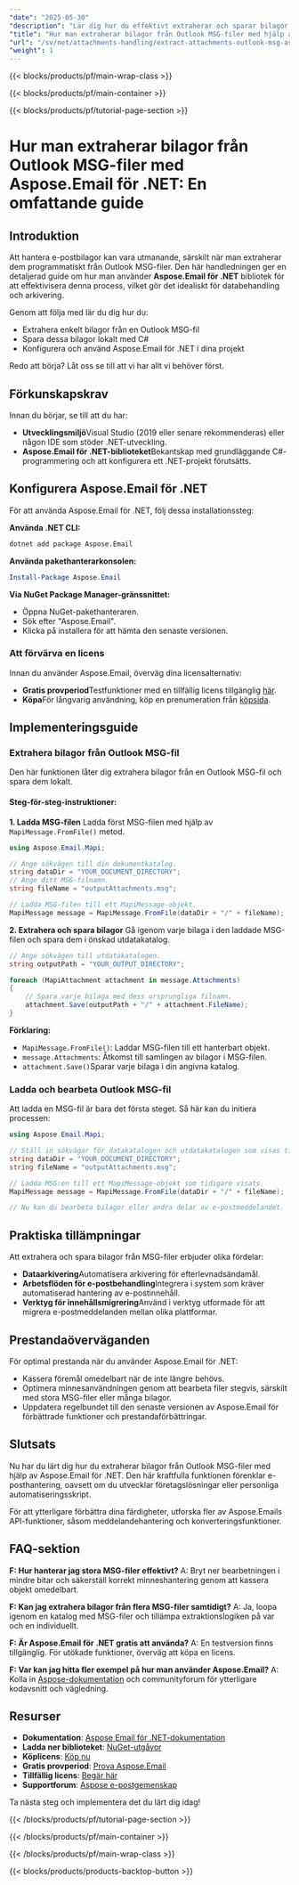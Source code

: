 ```yaml
---
"date": "2025-05-30"
"description": "Lär dig hur du effektivt extraherar och sparar bilagor från Outlook MSG-filer med Aspose.Email för .NET i C#. Följ den här steg-för-steg-guiden för sömlös integration."
"title": "Hur man extraherar bilagor från Outlook MSG-filer med hjälp av Aspose.Email för .NET – en omfattande guide"
"url": "/sv/net/attachments-handling/extract-attachments-outlook-msg-aspose-email-net/"
"weight": 1
---
```


{{< blocks/products/pf/main-wrap-class >}}

{{< blocks/products/pf/main-container >}}

{{< blocks/products/pf/tutorial-page-section >}}
# Hur man extraherar bilagor från Outlook MSG-filer med Aspose.Email för .NET: En omfattande guide

## Introduktion
Att hantera e-postbilagor kan vara utmanande, särskilt när man extraherar dem programmatiskt från Outlook MSG-filer. Den här handledningen ger en detaljerad guide om hur man använder **Aspose.Email för .NET** bibliotek för att effektivisera denna process, vilket gör det idealiskt för databehandling och arkivering.

Genom att följa med lär du dig hur du:
- Extrahera enkelt bilagor från en Outlook MSG-fil
- Spara dessa bilagor lokalt med C#
- Konfigurera och använd Aspose.Email för .NET i dina projekt

Redo att börja? Låt oss se till att vi har allt vi behöver först.

## Förkunskapskrav
Innan du börjar, se till att du har:
- **Utvecklingsmiljö**Visual Studio (2019 eller senare rekommenderas) eller någon IDE som stöder .NET-utveckling.
- **Aspose.Email för .NET-biblioteket**Bekantskap med grundläggande C#-programmering och att konfigurera ett .NET-projekt förutsätts.

## Konfigurera Aspose.Email för .NET
För att använda Aspose.Email för .NET, följ dessa installationssteg:

**Använda .NET CLI:**
```bash
dotnet add package Aspose.Email
```

**Använda pakethanterarkonsolen:**
```powershell
Install-Package Aspose.Email
```

**Via NuGet Package Manager-gränssnittet:**
- Öppna NuGet-pakethanteraren.
- Sök efter "Aspose.Email".
- Klicka på installera för att hämta den senaste versionen.

### Att förvärva en licens
Innan du använder Aspose.Email, överväg dina licensalternativ:
- **Gratis provperiod**Testfunktioner med en tillfällig licens tillgänglig [här](https://releases.aspose.com/email/net/).
- **Köpa**För långvarig användning, köp en prenumeration från [köpsida](https://purchase.aspose.com/buy).

## Implementeringsguide

### Extrahera bilagor från Outlook MSG-fil
Den här funktionen låter dig extrahera bilagor från en Outlook MSG-fil och spara dem lokalt.

#### Steg-för-steg-instruktioner:
**1. Ladda MSG-filen**
Ladda först MSG-filen med hjälp av `MapiMessage.FromFile()` metod.

```csharp
using Aspose.Email.Mapi;

// Ange sökvägen till din dokumentkatalog.
string dataDir = "YOUR_DOCUMENT_DIRECTORY";
// Ange ditt MSG-filnamn.
string fileName = "outputAttachments.msg";

// Ladda MSG-filen till ett MapiMessage-objekt.
MapiMessage message = MapiMessage.FromFile(dataDir + "/" + fileName);
```

**2. Extrahera och spara bilagor**
Gå igenom varje bilaga i den laddade MSG-filen och spara dem i önskad utdatakatalog.

```csharp
// Ange sökvägen till utdatakatalogen.
string outputPath = "YOUR_OUTPUT_DIRECTORY";

foreach (MapiAttachment attachment in message.Attachments)
{
    // Spara varje bilaga med dess ursprungliga filnamn.
    attachment.Save(outputPath + "/" + attachment.FileName);
}
```

**Förklaring:**
- `MapiMessage.FromFile()`: Laddar MSG-filen till ett hanterbart objekt.
- `message.Attachments`: Åtkomst till samlingen av bilagor i MSG-filen.
- `attachment.Save()`Sparar varje bilaga i din angivna katalog.

### Ladda och bearbeta Outlook MSG-fil
Att ladda en MSG-fil är bara det första steget. Så här kan du initiera processen:

```csharp
using Aspose.Email.Mapi;

// Ställ in sökvägar för datakatalogen och utdatakatalogen som visas tidigare.
string dataDir = "YOUR_DOCUMENT_DIRECTORY";
string fileName = "outputAttachments.msg";

// Ladda MSG:en till ett MapiMessage-objekt som tidigare visats.
MapiMessage message = MapiMessage.FromFile(dataDir + "/" + fileName);

// Nu kan du bearbeta bilagor eller andra delar av e-postmeddelandet.
```

## Praktiska tillämpningar
Att extrahera och spara bilagor från MSG-filer erbjuder olika fördelar:
- **Dataarkivering**Automatisera arkivering för efterlevnadsändamål.
- **Arbetsflöden för e-postbehandling**Integrera i system som kräver automatiserad hantering av e-postinnehåll.
- **Verktyg för innehållsmigrering**Använd i verktyg utformade för att migrera e-postmeddelanden mellan olika plattformar.

## Prestandaöverväganden
För optimal prestanda när du använder Aspose.Email för .NET:
- Kassera föremål omedelbart när de inte längre behövs.
- Optimera minnesanvändningen genom att bearbeta filer stegvis, särskilt med stora MSG-filer eller många bilagor.
- Uppdatera regelbundet till den senaste versionen av Aspose.Email för förbättrade funktioner och prestandaförbättringar.

## Slutsats
Nu har du lärt dig hur du extraherar bilagor från Outlook MSG-filer med hjälp av Aspose.Email för .NET. Den här kraftfulla funktionen förenklar e-posthantering, oavsett om du utvecklar företagslösningar eller personliga automatiseringsskript.

För att ytterligare förbättra dina färdigheter, utforska fler av Aspose.Emails API-funktioner, såsom meddelandehantering och konverteringsfunktioner.

## FAQ-sektion
**F: Hur hanterar jag stora MSG-filer effektivt?**
A: Bryt ner bearbetningen i mindre bitar och säkerställ korrekt minneshantering genom att kassera objekt omedelbart.

**F: Kan jag extrahera bilagor från flera MSG-filer samtidigt?**
A: Ja, loopa igenom en katalog med MSG-filer och tillämpa extraktionslogiken på var och en individuellt.

**F: Är Aspose.Email för .NET gratis att använda?**
A: En testversion finns tillgänglig. För utökade funktioner, överväg att köpa en licens.

**F: Var kan jag hitta fler exempel på hur man använder Aspose.Email?**
A: Kolla in [Aspose-dokumentation](https://reference.aspose.com/email/net/) och communityforum för ytterligare kodavsnitt och vägledning.

## Resurser
- **Dokumentation**: [Aspose Email för .NET-dokumentation](https://reference.aspose.com/email/net/)
- **Ladda ner biblioteket**: [NuGet-utgåvor](https://releases.aspose.com/email/net/)
- **Köplicens**: [Köp nu](https://purchase.aspose.com/buy)
- **Gratis provperiod**: [Prova Aspose.Email](https://releases.aspose.com/email/net/)
- **Tillfällig licens**: [Begär här](https://purchase.aspose.com/temporary-license/)
- **Supportforum**: [Aspose e-postgemenskap](https://forum.aspose.com/c/email/10)

Ta nästa steg och implementera det du lärt dig idag!

{{< /blocks/products/pf/tutorial-page-section >}}

{{< /blocks/products/pf/main-container >}}

{{< /blocks/products/pf/main-wrap-class >}}

{{< blocks/products/products-backtop-button >}}